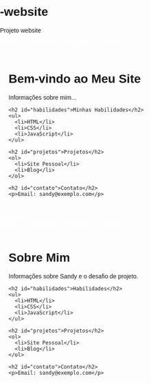 # -website
Projeto  website
<!DOCTYPE html>
<!DOCTYPE html>
<html>
<head>
  <title>Meu Projeto com Menu</title>
  <style>
    body {
      font-family: Arial, sans-serif;
      margin: 0;
      padding: 0;
    }

    nav {
      background-color: #0077cc;
      padding: 10px;
    }

    nav ul {
      list-style-type: none;
      margin: 0;
      padding: 0;
      display: flex;
    }

    nav ul li {
      margin-right: 20px;
    }

    nav ul li a {
      color: white;
      text-decoration: none;
      font-weight: bold;
    }

    nav ul li a:hover {
      text-decoration: underline;
    }

    main {
      padding: 20px;
    }
  </style>
</head>
<body>

  <nav>
    <ul>
      <li><a href="#sobre">Sobre</a></li>
      <li><a href="#habilidades">Habilidades</a></li>
      <li><a href="#projetos">Projetos</a></li>
      <li><a href="#contato">Contato</a></li>
    </ul>
  </nav>

  <main>
    <h1 id="sobre">Bem-vindo ao Meu Site</h1>
    <p>Informações sobre mim...</p>

    <h2 id="habilidades">Minhas Habilidades</h2>
    <ul>
      <li>HTML</li>
      <li>CSS</li>
      <li>JavaScript</li>
    </ul>

    <h2 id="projetos">Projetos</h2>
    <ol>
      <li>Site Pessoal</li>
      <li>Blog</li>
    </ol>

    <h2 id="contato">Contato</h2>
    <p>Email: sandy@exemplo.com</p>
  </main>

</body>
</html>
<!DOCTYPE html>
<html>
<head>
  <title>Site Responsivo</title>
  <style>
    body {
      margin: 0;
      font-family: Arial, sans-serif;
    }

    nav {
      background-color: #0077cc;
      padding: 10px 20px;
      display: flex;
      justify-content: space-between;
      align-items: center;
    }

    .menu-toggle {
      display: none;
      font-size: 26px;
      color: white;
      cursor: pointer;
    }

    ul.menu {
      list-style: none;
      margin: 0;
      padding: 0;
      display: flex;
    }

    ul.menu li {
      margin-right: 20px;
    }

    ul.menu li a {
      color: white;
      text-decoration: none;
      font-weight: bold;
    }

    ul.menu li a:hover {
      text-decoration: underline;
    }

    @media (max-width: 600px) {
      .menu-toggle {
        display: block;
      }
      ul.menu {
        display: none;
        flex-direction: column;
        background-color: #0077cc;
        margin-top: 10px;
      }
      ul.menu.active {
        display: flex;
      }
      ul.menu li {
        margin: 10px 0;
      }
    }
  </style>
</head>
<body>

  <nav>
    <div class="logo"><strong style="color:white;">Meu Site</strong></div>
    <div class="menu-toggle" onclick="toggleMenu()">☰</div>
    <ul class="menu" id="menu">
      <li><a href="#sobre">Sobre</a></li>
      <li><a href="#habilidades">Habilidades</a></li>
      <li><a href="#projetos">Projetos</a></li>
      <li><a href="#contato">Contato</a></li>
    </ul>
  </nav>

  <main style="padding: 20px;">
    <h1 id="sobre">Sobre Mim</h1>
    <p>Informações sobre Sandy e o desafio de projeto.</p>

    <h2 id="habilidades">Habilidades</h2>
    <ul>
      <li>HTML</li>
      <li>CSS</li>
      <li>JavaScript</li>
    </ul>

    <h2 id="projetos">Projetos</h2>
    <ol>
      <li>Site Pessoal</li>
      <li>Blog</li>
    </ol>

    <h2 id="contato">Contato</h2>
    <p>Email: sandy@exemplo.com</p>
  </main>

  <script>
    function toggleMenu() {
      var menu = document.getElementById("menu");
      menu.classList.toggle("active");
    }
  </script>

</body>
</html>
